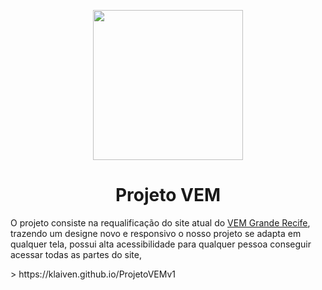 <p align="center">
  <img src="https://user-images.githubusercontent.com/95566189/180925220-71abef0b-73b1-425f-8844-edaa3f5b859a.png" width=240/>
</p>

<h1 align="center"> Projeto VEM </h1>

<p>O projeto consiste na requalificação do site atual do <a href="http://vemgranderecife.com.br" target="_blank">VEM Grande Recife</a>, trazendo um designe novo e responsivo o nosso projeto se adapta em qualquer tela, possui alta acessibilidade para qualquer pessoa conseguir acessar todas as partes do site,</p>
> https://klaiven.github.io/ProjetoVEMv1
